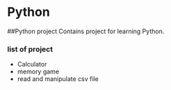 # Python
##Python project
Contains project for learning Python.
### list of project

- Calculator
- memory game
- read and manipulate csv file

